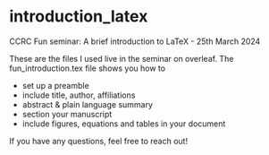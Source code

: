 # introduction_latex
CCRC Fun seminar: A brief introduction to LaTeX - 25th March 2024

These are the files I used live in the seminar on overleaf. The fun_introduction.tex file shows you how to
- set up a preamble
- include title, author, affiliations
- abstract & plain language summary
- section your manuscript
- include figures, equations and tables in your document

If you have any questions, feel free to reach out!
